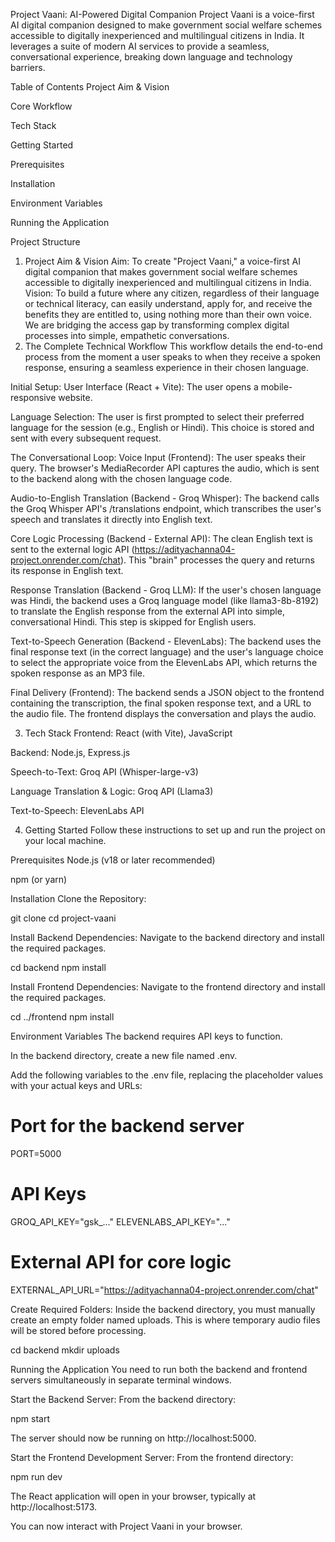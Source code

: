 Project Vaani: AI-Powered Digital Companion
Project Vaani is a voice-first AI digital companion designed to make government social welfare schemes accessible to digitally inexperienced and multilingual citizens in India. It leverages a suite of modern AI services to provide a seamless, conversational experience, breaking down language and technology barriers.

Table of Contents
Project Aim & Vision

Core Workflow

Tech Stack

Getting Started

Prerequisites

Installation

Environment Variables

Running the Application

Project Structure

1. Project Aim & Vision
Aim: To create "Project Vaani," a voice-first AI digital companion that makes government social welfare schemes accessible to digitally inexperienced and multilingual citizens in India.
Vision: To build a future where any citizen, regardless of their language or technical literacy, can easily understand, apply for, and receive the benefits they are entitled to, using nothing more than their own voice. We are bridging the access gap by transforming complex digital processes into simple, empathetic conversations.
2. The Complete Technical Workflow
This workflow details the end-to-end process from the moment a user speaks to when they receive a spoken response, ensuring a seamless experience in their chosen language.

Initial Setup:
User Interface (React + Vite): The user opens a mobile-responsive website.

Language Selection: The user is first prompted to select their preferred language for the session (e.g., English or Hindi). This choice is stored and sent with every subsequent request.

The Conversational Loop:
Voice Input (Frontend): The user speaks their query. The browser's MediaRecorder API captures the audio, which is sent to the backend along with the chosen language code.

Audio-to-English Translation (Backend - Groq Whisper): The backend calls the Groq Whisper API's /translations endpoint, which transcribes the user's speech and translates it directly into English text.

Core Logic Processing (Backend - External API): The clean English text is sent to the external logic API (https://adityachanna04-project.onrender.com/chat). This "brain" processes the query and returns its response in English text.

Response Translation (Backend - Groq LLM): If the user's chosen language was Hindi, the backend uses a Groq language model (like llama3-8b-8192) to translate the English response from the external API into simple, conversational Hindi. This step is skipped for English users.

Text-to-Speech Generation (Backend - ElevenLabs): The backend uses the final response text (in the correct language) and the user's language choice to select the appropriate voice from the ElevenLabs API, which returns the spoken response as an MP3 file.

Final Delivery (Frontend): The backend sends a JSON object to the frontend containing the transcription, the final spoken response text, and a URL to the audio file. The frontend displays the conversation and plays the audio.

3. Tech Stack
Frontend: React (with Vite), JavaScript

Backend: Node.js, Express.js

Speech-to-Text: Groq API (Whisper-large-v3)

Language Translation & Logic: Groq API (Llama3)

Text-to-Speech: ElevenLabs API

4. Getting Started
Follow these instructions to set up and run the project on your local machine.

Prerequisites
Node.js (v18 or later recommended)

npm (or yarn)

Installation
Clone the Repository:

git clone <your-repository-url>
cd project-vaani

Install Backend Dependencies:
Navigate to the backend directory and install the required packages.

cd backend
npm install

Install Frontend Dependencies:
Navigate to the frontend directory and install the required packages.

cd ../frontend
npm install

Environment Variables
The backend requires API keys to function.

In the backend directory, create a new file named .env.

Add the following variables to the .env file, replacing the placeholder values with your actual keys and URLs:

# Port for the backend server
PORT=5000

# API Keys
GROQ_API_KEY="gsk_..."
ELEVENLABS_API_KEY="..."

# External API for core logic
EXTERNAL_API_URL="https://adityachanna04-project.onrender.com/chat"

Create Required Folders:
Inside the backend directory, you must manually create an empty folder named uploads. This is where temporary audio files will be stored before processing.

cd backend
mkdir uploads

Running the Application
You need to run both the backend and frontend servers simultaneously in separate terminal windows.

Start the Backend Server:
From the backend directory:

npm start

The server should now be running on http://localhost:5000.

Start the Frontend Development Server:
From the frontend directory:

npm run dev

The React application will open in your browser, typically at http://localhost:5173.

You can now interact with Project Vaani in your browser.
